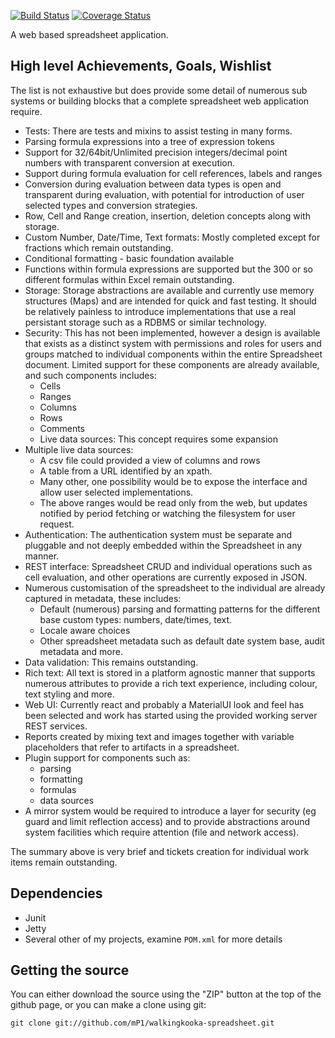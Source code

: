 [![Build Status](https://travis-ci.com/mP1/walkingkooka-spreadsheet.svg?branch=master)](https://travis-ci.com/mP1/walkingkooka-spreadsheet.svg?branch=master)
[![Coverage Status](https://coveralls.io/repos/github/mP1/walkingkooka-spreadsheet/badge.svg?branch=master)](https://coveralls.io/repos/github/mP1/walkingkooka-spreadsheet?branch=master)

A web based spreadsheet application.

## High level Achievements, Goals, Wishlist

The list is not exhaustive but does provide some detail of numerous sub systems or building blocks that a complete spreadsheet web application
require.

- Tests: There are tests and mixins to assist testing in many forms.
- Parsing formula expressions into a tree of expression tokens
- Support for 32/64bit/Unlimited precision integers/decimal point numbers with transparent conversion at execution.
- Support during formula evaluation for cell references, labels and ranges
- Conversion during evaluation between data types is open and transparent during evaluation, with potential for introduction of user selected
  types and conversion strategies.
- Row, Cell and Range creation, insertion, deletion concepts along with storage.
- Custom Number, Date/Time, Text formats: Mostly completed except for fractions which remain outstanding.
- Conditional formatting - basic foundation available
- Functions within formula expressions are supported but the 300 or so different formulas within Excel remain outstanding.
- Storage: Storage abstractions are available and currently use memory structures (Maps) and are intended for quick and fast testing.
  It should be relatively painless to introduce implementations that use a real persistant storage such as a RDBMS or similar technology.
- Security: This has not been implemented, however a design is available that exists as a distinct system with permissions
  and roles for users and groups matched to individual components within the entire Spreadsheet document. Limited support for these components
  are already available, and such components includes:
  - Cells
  - Ranges
  - Columns
  - Rows
  - Comments
  - Live data sources: This concept requires some expansion
- Multiple live data sources: 
  - A csv file could provided a view of columns and rows
  - A table from a URL identified by an xpath.
  - Many other, one possibility would be to expose the interface and allow user selected implementations.
  - The above ranges would be read only from the web, but updates notified by period fetching or watching the filesystem for user request.   
- Authentication: The authentication system must be separate and pluggable and not deeply embedded within the Spreadsheet in any manner.
- REST interface: Spreadsheet CRUD and individual operations such as cell evaluation, and other operations are currently exposed in JSON.
- Numerous customisation of the spreadsheet to the individual are already captured in metadata, these includes:
  - Default (numerous) parsing and formatting patterns for the different base custom types: numbers, date/times, text.
  - Locale aware choices
  - Other spreadsheet metadata such as default date system base, audit metadata and more.
- Data validation: This remains outstanding.
- Rich text: All text is stored in a platform agnostic manner that supports numerous attributes to provide a rich text
  experience, including colour, text styling and more.
- Web UI: Currently react and probably a MaterialUI look and feel has been selected and work has started using the provided working server REST services.
- Reports created by mixing text and images together with variable placeholders that refer to artifacts in a spreadsheet.
- Plugin support for components such as:
  - parsing
  - formatting
  - formulas
  - data sources
- A mirror system would be required to introduce a layer for security (eg guard and limit reflection access) and to
  provide abstractions around system facilities which require attention (file and network access).

The summary above is very brief and tickets creation for individual work items remain outstanding.

## Dependencies

- Junit
- Jetty
- Several other of my projects, examine `POM.xml` for more details

## Getting the source

You can either download the source using the "ZIP" button at the top
of the github page, or you can make a clone using git:

```
git clone git://github.com/mP1/walkingkooka-spreadsheet.git
```
 
